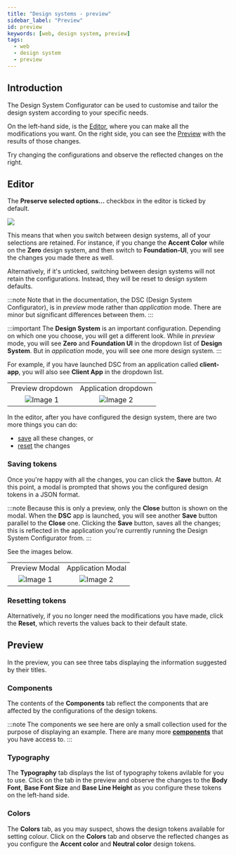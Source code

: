 ```yaml
---
title: "Design systems - preview"
sidebar_label: "Preview"
id: preview
keywords: [web, design system, preview]
tags:
  - web
  - design system
  - preview
---
```


## Introduction

The Design System Configurator can be used to customise and tailor the design system according to your specific needs.

On the left-hand side, is the [Editor](../../../web/design-systems/preview/#editor), where you can make all the modifications you want. On the right side, you can see the [Preview](../../../web/design-systems/preview/#preview) with the results of those changes.

Try changing the configurations and observe the reflected changes on the right.

<design-system-editor>
  <design-system-preview></design-system-preview>
  <design-system-export slot="export"></design-system-export>
</design-system-editor>

## Editor

The **Preserve selected options...** checkbox in the editor is ticked by default.

![](/img/checkbox.PNG)

This means that when you switch between design systems, all of your selections are retained.
For instance, if you change the **Accent Color** while on the **Zero** design system, and then switch to **Foundation-UI**, you will see the changes you made there as well.

Alternatively, if it's unticked, switching between design systems will not retain the configurations.
Instead, they will be reset to design system defaults.

:::note
Note that in the documentation, the DSC (Design System Configurator), is in *preview* mode rather than *application* mode. There are minor but significant differences between them.
:::

:::important
The **Design System** is an important configuration. Depending on which one you choose, you will get a different look. While in *preview* mode, you will see **Zero** and **Foundation UI** in the dropdown list of **Design System**. But in *application* mode, you will see one more design system. 
:::

For example, if you have launched DSC from an application called **client-app**, you will also see **Client App** in the dropdown list.

|         |         |
| :-------: | :-------: |
| Preview dropdown | Application dropdown|
| ![Image 1](/img/preview_drop_down.PNG) |![Image 2](/img/custom_drop_down.PNG) |

In the editor, after you have configured the design system, there are two more things you can do:

- [save](../../../web/design-systems/preview/#saving-tokens) all these changes, or
- [reset](../../../web/design-systems/preview/#resetting-tokens) the changes

### Saving tokens

Once you're happy with all the changes, you can click the **Save** button. At this point, a modal is prompted that shows you the configured design tokens in a JSON format. 

:::note
Because this is only a preview, only the **Close** button is shown on the modal. When the **DSC** app is launched, you will see another **Save** button parallel to the **Close** one. Clicking the **Save** button, saves all the changes; this is reflected in the application you're currently running the Design System Configurator from.
:::

See the images below.

|         |         |
| :-------: | :-------: |
| Preview Modal | Application Modal|
| ![Image 1](/img/close_modal.PNG) |![Image 2](/img/save_modal.PNG) |

### Resetting tokens

Alternatively, if you no longer need the modifications you have made, click the **Reset**, which reverts the values back to their default state.

## Preview

In the preview, you can see three tabs displaying the information suggested by their titles. 

### Components

The contents of the **Components** tab reflect the components that are affected by the configurations of the design tokens. 

:::note
The components we see here are only a small collection used for the purpose of displaying an example. There are many more **[components](../../../web/web-components/overview)** that you have access to. 
:::

### Typography

The **Typography** tab displays the list of typography tokens avilable for you to use. Click on the tab in the preview and observe the changes to the **Body Font**, **Base Font Size** and **Base Line Height** as you configure these tokens on the left-hand side. 

### Colors

The **Colors** tab, as you may suspect, shows the design tokens available for setting colour. Click on the **Colors** tab and observe the reflected changes as you configure the **Accent color** and **Neutral color** design tokens. 

